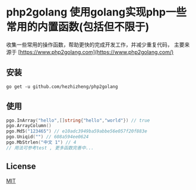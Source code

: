 # php2golang 使用golang实现php一些常用的内置函数(包括但不限于)

收集一些常用的操作函数，帮助更快的完成开发工作，并减少重复代码，
主要来源于 [https://www.php2golang.com](https://www.php2golang.com/)

## 安装
`go get -u github.com/hezhizheng/php2golang`

## 使用
```go
pgo.InArray("hello",[]string{"hello","world"}) // true
pgo.ArrayColumn()
pgo.Md5("123465") // e10adc3949ba59abbe56e057f20f883e
pgo.Uniqid("") // 608a594ee0624
pgo.MbStrlen("中文 1") // 4
// 用法可参考test , 更多函数完善中...
```

## License
[MIT](./LICENSE.txt)